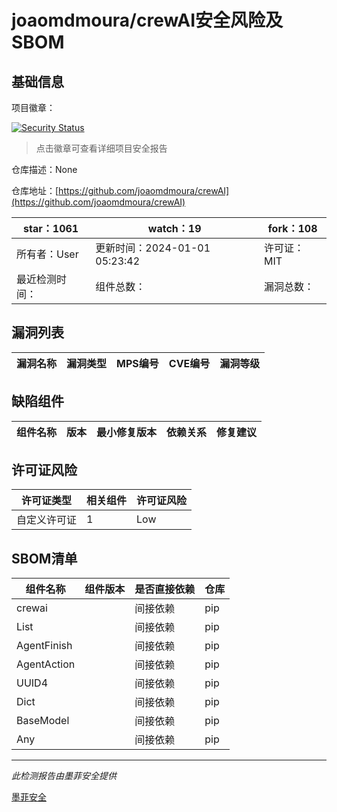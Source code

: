 # joaomdmoura/crewAI安全风险及SBOM

## 基础信息

项目徽章：

[![Security Status](https://www.murphysec.com/platform3/v31/badge/1741891948132458496.svg)](https://www.murphysec.com/console/report/1738641563397083136/1741891948132458496)

> 点击徽章可查看详细项目安全报告

仓库描述：None

仓库地址：[https://github.com/joaomdmoura/crewAI](https://github.com/joaomdmoura/crewAI)

| star：1061 | watch：19 | fork：108 |
| ----------- | -------------- | ------------ |
| 所有者：User | 更新时间：2024-01-01 05:23:42 | 许可证：MIT |
| 最近检测时间： | 组件总数： | 漏洞总数： |




## 漏洞列表

| 漏洞名称 | 漏洞类型 | MPS编号 | CVE编号 | 漏洞等级 |
| ------- | ------ | ------- | ------ | ----- |





## 缺陷组件

| 组件名称 | 版本 | 最小修复版本 | 依赖关系 | 修复建议 |
| -------- | ---- | ------------ | -------- | -------- |





## 许可证风险

| 许可证类型 | 相关组件 | 许可证风险 |
| ---------- | -------- | ---------- |
|自定义许可证|1|Low|




## SBOM清单

| 组件名称 | 组件版本 | 是否直接依赖 | 仓库 |
| -------- | -------- | ------------ | ---- |
|crewai||间接依赖|pip|
|List||间接依赖|pip|
|AgentFinish||间接依赖|pip|
|AgentAction||间接依赖|pip|
|UUID4||间接依赖|pip|
|Dict||间接依赖|pip|
|BaseModel||间接依赖|pip|
|Any||间接依赖|pip|


------

*此检测报告由墨菲安全提供*

[墨菲安全](www.murphysec.com)